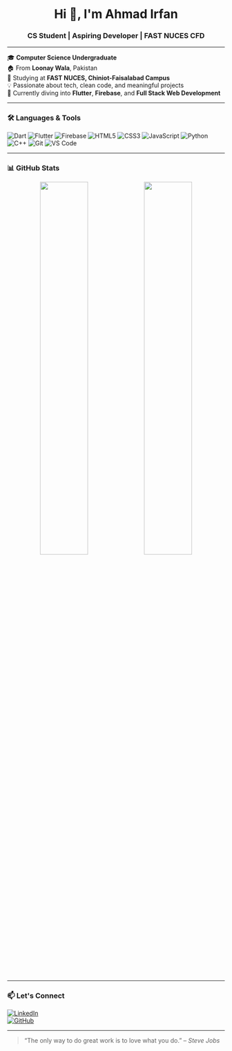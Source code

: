 <h1 align="center">Hi 👋, I'm Ahmad Irfan</h1>
<h3 align="center">CS Student | Aspiring Developer | FAST NUCES CFD</h3>

---

🎓 **Computer Science Undergraduate**  
🏠 From **Loonay Wala**, Pakistan  
🏫 Studying at **FAST NUCES, Chiniot-Faisalabad Campus**  
💡 Passionate about tech, clean code, and meaningful projects  
🚀 Currently diving into **Flutter**, **Firebase**, and **Full Stack Web Development**

---

### 🛠️ Languages & Tools

![Dart](https://img.shields.io/badge/Dart-0175C2?style=for-the-badge&logo=dart&logoColor=white)
![Flutter](https://img.shields.io/badge/Flutter-02569B?style=for-the-badge&logo=flutter&logoColor=white)
![Firebase](https://img.shields.io/badge/Firebase-ffca28?style=for-the-badge&logo=firebase&logoColor=black)
![HTML5](https://img.shields.io/badge/HTML5-E34F26?style=for-the-badge&logo=html5&logoColor=white)
![CSS3](https://img.shields.io/badge/CSS3-1572B6?style=for-the-badge&logo=css3&logoColor=white)
![JavaScript](https://img.shields.io/badge/JavaScript-F7DF1E?style=for-the-badge&logo=javascript&logoColor=black)
![Python](https://img.shields.io/badge/Python-3776AB?style=for-the-badge&logo=python&logoColor=white)
![C++](https://img.shields.io/badge/C++-00599C?style=for-the-badge&logo=cplusplus&logoColor=white)
![Git](https://img.shields.io/badge/Git-F05032?style=for-the-badge&logo=git&logoColor=white)
![VS Code](https://img.shields.io/badge/VSCode-007ACC?style=for-the-badge&logo=visual-studio-code&logoColor=white)

---

### 📊 GitHub Stats

<p align="center">
  <img src="https://github-readme-stats.vercel.app/api?username=yourusername&show_icons=true&theme=radical" width="47%" />
  <img src="https://github-readme-streak-stats.herokuapp.com/?user=yourusername&theme=radical" width="47%" />
</p>

---

### 📫 Let's Connect

[![LinkedIn](https://img.shields.io/badge/LinkedIn-blue?style=for-the-badge&logo=linkedin&logoColor=white)](https://www.linkedin.com/in/ahmadirfanmuzammil)  
[![GitHub](https://img.shields.io/badge/GitHub-100000?style=for-the-badge&logo=github&logoColor=white)](https://github.com/Ahmadirfan9455)

---

> “The only way to do great work is to love what you do.” – *Steve Jobs*
